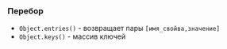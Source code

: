 ### Перебор
- `Object.entries()` - возвращает пары `[имя_свойва,значение]`
- `Object.keys()` - массив ключей